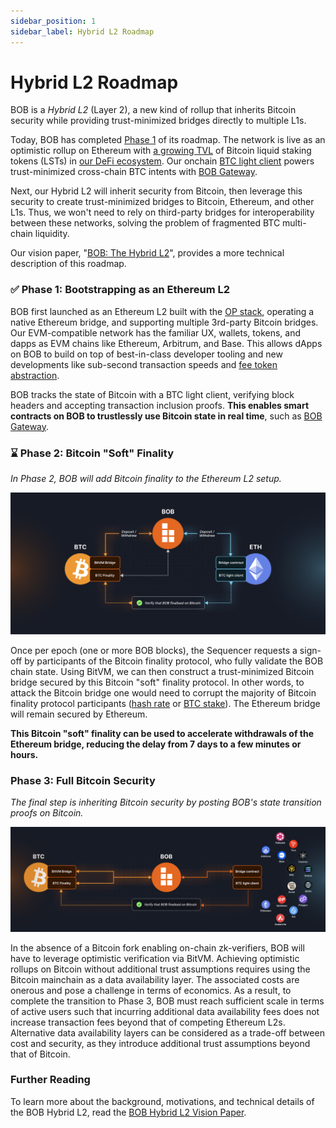 ```yaml
---
sidebar_position: 1
sidebar_label: Hybrid L2 Roadmap
---
```


# Hybrid L2 Roadmap

BOB is a _Hybrid L2_ (Layer 2), a new kind of rollup that inherits Bitcoin security while providing trust-minimized bridges directly to multiple L1s.

Today, BOB has completed [Phase 1](#-phase-1-bootstrapping-as-an-ethereum-l2) of its roadmap. The network is live as an optimistic rollup on Ethereum with [a growing TVL](https://dune.com/bob_collective/build-on-bitcoin-bob-overview) of Bitcoin liquid staking tokens (LSTs) in [our DeFi ecosystem](https://app.gobob.xyz/en/apps). Our onchain [BTC light client](/learn/builder-guides/relay.md) powers trust-minimized cross-chain BTC intents with [BOB Gateway](/learn/user-guides/onboard-to-bob/bob-gateway/).

Next, our Hybrid L2 will inherit security from Bitcoin, then leverage this security to create trust-minimized bridges to Bitcoin, Ethereum, and other L1s. Thus, we won't need to rely on third-party bridges for interoperability between these networks, solving the problem of fragmented BTC multi-chain liquidity.

Our vision paper, "[BOB: The Hybrid L2](https://docs.gobob.xyz/whitepaper.pdf)", provides a more technical description of this roadmap.

### ✅ Phase 1: Bootstrapping as an Ethereum L2

BOB first launched as an Ethereum L2 built with the [OP stack](https://docs.optimism.io/), operating a native Ethereum bridge, and supporting multiple 3rd-party Bitcoin bridges. Our EVM-compatible network has the familiar UX, wallets, tokens, and dapps as EVM chains like Ethereum, Arbitrum, and Base. This allows dApps on BOB to build on top of best-in-class developer tooling and new developments like sub-second transaction speeds and [fee token abstraction](/docs/learn/builder-guides/bridged-btc-gas-fee/index.md).

BOB tracks the state of Bitcoin with a BTC light client, verifying block headers and accepting transaction inclusion proofs. **This enables smart contracts on BOB to trustlessly use Bitcoin state in real time**, such as [BOB Gateway](/learn/user-guides/onboard-to-bob/ethereum-bridge/).

### ⌛ Phase 2: Bitcoin "Soft" Finality

_In Phase 2, BOB will add Bitcoin finality to the Ethereum L2 setup._

![Phase 2 Diagram](./Phase_2.png)

Once per epoch (one or more BOB blocks), the Sequencer requests a sign-off by participants of the Bitcoin finality protocol, who fully validate the BOB chain state. Using BitVM, we can then construct a trust-minimized Bitcoin bridge secured by this Bitcoin "soft" finality protocol. In other words, to attack the Bitcoin bridge one would need to corrupt the majority of Bitcoin finality protocol participants ([hash rate](https://gobob.xyz/optimine) or [BTC stake](/learn/reference/research#bitvm2-bridging-bitcoin-to-second-layers)). The Ethereum bridge will remain secured by Ethereum.

**This Bitcoin "soft" finality can be used to accelerate withdrawals of the Ethereum bridge, reducing the delay from 7 days to a few minutes or hours.**

### Phase 3: Full Bitcoin Security

_The final step is inheriting Bitcoin security by posting BOB's state transition proofs on Bitcoin._

![Phase 3 Diagram](./Phase_3.png)

In the absence of a Bitcoin fork enabling on-chain zk-verifiers, BOB will have to leverage optimistic verification via BitVM. Achieving optimistic rollups on Bitcoin without additional trust assumptions requires using the Bitcoin mainchain as a data availability layer. The associated costs are onerous and pose a challenge in terms of economics. As a result, to complete the transition to Phase 3, BOB must reach sufficient scale in terms of active users such that incurring additional data availability fees does not increase transaction fees beyond that of competing Ethereum L2s. Alternative data availability layers can be considered as a trade-off between cost and security, as they introduce additional trust assumptions beyond that of Bitcoin.

### Further Reading

To learn more about the background, motivations, and technical details of the BOB Hybrid L2, read the [BOB Hybrid L2 Vision Paper](https://docs.gobob.xyz/whitepaper.pdf).
